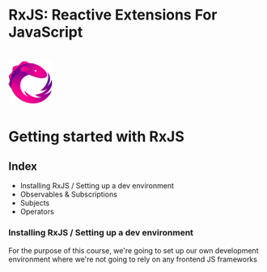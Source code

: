 # RxJS: Reactive Extensions For JavaScript

# <img src="src/assets/Rx_Logo_S.png" alt="RxJS Logo" width="86" height="86">

# Getting started with RxJS

## Index

- Installing RxJS / Setting up a dev environment
- Observables & Subscriptions
- Subjects
- Operators

### Installing RxJS / Setting up a dev environment

For the purpose of this course, we're going to set up our own development environment where we're not going to rely on any frontend JS frameworks
